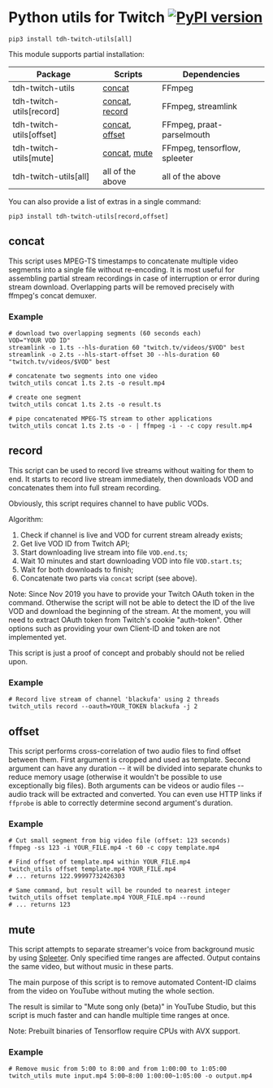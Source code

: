 # Python utils for Twitch [![PyPI version](https://badge.fury.io/py/tdh-twitch-utils.svg)](https://badge.fury.io/py/tdh-twitch-utils)

```
pip3 install tdh-twitch-utils[all]
```

This module supports partial installation:

| Package | Scripts | Dependencies |
| ------- | ------- | ------------ |
| tdh-twitch-utils | [concat](#concat) | FFmpeg |
| tdh-twitch-utils[record] | [concat](#concat), [record](#record) | FFmpeg, streamlink |
| tdh-twitch-utils[offset] | [concat](#concat), [offset](#offset) | FFmpeg, praat-parselmouth |
| tdh-twitch-utils[mute] | [concat](#concat), [mute](#mute) | FFmpeg, tensorflow, spleeter |
| tdh-twitch-utils[all] | all of the above | all of the above |

You can also provide a list of extras in a single command:

```
pip3 install tdh-twitch-utils[record,offset]
```

## concat

This script uses MPEG-TS timestamps to concatenate multiple
video segments into a single file without re-encoding. It is
most useful for assembling partial stream recordings in case
of interruption or error during stream download. Overlapping
parts will be removed precisely with ffmpeg's concat demuxer.

### Example

```
# download two overlapping segments (60 seconds each)
VOD="YOUR VOD ID"
streamlink -o 1.ts --hls-duration 60 "twitch.tv/videos/$VOD" best
streamlink -o 2.ts --hls-start-offset 30 --hls-duration 60 "twitch.tv/videos/$VOD" best

# concatenate two segments into one video
twitch_utils concat 1.ts 2.ts -o result.mp4

# create one segment
twitch_utils concat 1.ts 2.ts -o result.ts

# pipe concatenated MPEG-TS stream to other applications
twitch_utils concat 1.ts 2.ts -o - | ffmpeg -i - -c copy result.mp4
```

## record

This script can be used to record live streams without waiting
for them to end. It starts to record live stream immediately,
then downloads VOD and concatenates them into full stream recording.

Obviously, this script requires channel to have public VODs.

Algorithm:
1. Check if channel is live and VOD for current stream already exists;
2. Get live VOD ID from Twitch API;
3. Start downloading live stream into file `VOD.end.ts`;
4. Wait 10 minutes and start downloading VOD into file `VOD.start.ts`;
5. Wait for both downloads to finish;
6. Concatenate two parts via `concat` script (see above).

Note: Since Nov 2019 you have to provide your Twitch OAuth token in the command.
Otherwise the script will not be able to detect the ID of the live VOD and
download the beginning of the stream. At the moment, you will need to extract
OAuth token from Twitch's cookie "auth-token". Other options such as providing
your own Client-ID and token are not implemented yet.

This script is just a proof of concept and probably should not be relied upon.

### Example

```
# Record live stream of channel 'blackufa' using 2 threads
twitch_utils record --oauth=YOUR_TOKEN blackufa -j 2
```

## offset

This script performs cross-correlation of two audio files to find
offset between them. First argument is cropped and used as template.
Second argument can have any duration -- it will be divided into
separate chunks to reduce memory usage (otherwise it wouldn't be
possible to use exceptionally big files). Both arguments can be
videos or audio files -- audio track will be extracted and converted.
You can even use HTTP links if `ffprobe` is able to correctly determine
second argument's duration.

### Example

```
# Cut small segment from big video file (offset: 123 seconds)
ffmpeg -ss 123 -i YOUR_FILE.mp4 -t 60 -c copy template.mp4

# Find offset of template.mp4 within YOUR_FILE.mp4
twitch_utils offset template.mp4 YOUR_FILE.mp4
# ... returns 122.99997732426303

# Same command, but result will be rounded to nearest integer
twitch_utils offset template.mp4 YOUR_FILE.mp4 --round
# ... returns 123
```

## mute

This script attempts to separate streamer's voice from background music by using [Spleeter](https://github.com/deezer/spleeter). Only specified time ranges are affected. Output contains the same video, but without music in these parts.

The main purpose of this script is to remove automated Content-ID claims from the video on YouTube without muting the whole section.

The result is similar to "Mute song only (beta)" in YouTube Studio, but this script is much faster and can handle multiple time ranges at once.

Note: Prebuilt binaries of Tensorflow require CPUs with AVX support.

### Example

```
# Remove music from 5:00 to 8:00 and from 1:00:00 to 1:05:00
twitch_utils mute input.mp4 5:00~8:00 1:00:00~1:05:00 -o output.mp4
```